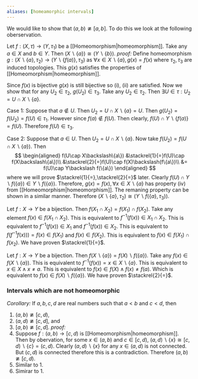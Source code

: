 ```yaml
---
aliases: [homeamorphic intervals]
---
```


We would like to show that $(a,b)\ncong [a,b]$. To do this we look at the following oberservation. 

Let $f:(X,\tau)\rightarrow (Y,\tau_1)$ be a [[Homeomorphism|homeomorphism]]. Take any $a\in X$ and $b\in Y$. Then $(X\backslash \{a\})\cong(Y\backslash \{b\})$.
*proof:* Define homeomorphism $g: (X\backslash \{a\},\tau_2)\rightarrow (Y\backslash \{f(a)\},\tau_3)$ as $\forall x\in X\backslash \{a\},g(x) = f(x)$ where $\tau_2,\tau_3$ are induced topologies. This $g(x)$ satisfies the properties of [[Homeomorphism|homeomorphism]].

Since $f(x)$ is bijective $g(x)$ is still bijective so (i), (ii) are satisfied. Now we show that for any $U_2\in\tau_2$, $g(U_2)\in \tau_3$. Take any $U_2\in \tau_2$. Then $\exists U\in\tau: U_2= U\cap X\backslash\{a\}$.

Case 1: Suppose that $a\notin U$. Then $U_2 = U\cap X\backslash\{a\} = U$. Then $g(U_2) = f(U_2)=f(U)\in\tau_1$. However since $f(a)\notin f(U)$. Then clearly, $f(U)\cap Y\backslash\{f(a)\}=f(U)$. Therefore $f(U)\in\tau_3$. 

Case 2: Suppose that $a\in U$. Then $U_2 = U\cap X\backslash \{a\}$. Now take $f(U_2)=f(U\cap X\backslash\{a\})$. Then 
$$
\begin{aligned}
f(U\cap X\backslash\{a\}) &\stackrel{1}{=}f(U)\cap f(X\backslash\{a\})\\
&\stackrel{2}{=}f(U)\cap f(X)\backslash(f\{a\})\\
&= f(U)\cap Y\backslash f(\{a\})
\end{aligned}
$$
where we will prove $\stackrel{1}{=},\stackrel{2}{=}$ later. Clearly $f(U)\cap Y\backslash f(\{a\})\in Y\backslash f(\{a\})$. Therefore, $g(x)=f(x),\forall x\in X\backslash \{a\}$ has property (iv) from [[Homeomorphism|homeomorphism]]. The remaning property can be shown in a similar manner. Therefore $(X\backslash\{a\},\tau_2)\cong(Y\backslash f(\{a\},\tau_3))$.

Let $f:X\rightarrow Y$ be a bijection. Then $f(X_1\cap X_2)=f(X_1)\cap f(X_2)$. Take any element $f(x)\in f(X_1\cap X_2)$. This is equivalent to $f^{-1}(f(x))\in X_1\cap X_2$. This is equivalent to $f^{-1}(f(x))\in X_1$ and  $f^{-1}(f(x))\in X_2$. This is equivalent to $f(f^{-1}f(x)))=f(x)\in f(X_1)$ and $f(x)\in f(X_2)$. This is equivalent to $f(x)\in f(X_1)\cap f(x_2)$. We have proven $\stackrel{1}{=}$.

Let $f:X\rightarrow Y$ be a bijection. Then $f(X\backslash \{a\})=f(X)\backslash f(\{a\})$. Take any $f(x)\in f(X\backslash \{a\})$. This is equivalent to $f^{-1}(f(x))=x\in X\backslash\{a\}$. This is equivalent to $x\in X\land x\neq a$. This is equivalent to $f(x)\in f(X)\land f(x)\neq f(a)$. Which is equivalent to $f(x)\in f(X)\backslash f(\{a\})$. We have proven $\stackrel{2}{=}$.


### Intervals which are not homeomorphic
*Corollary:* If $a,b,c,d$ are real numbers such that $a<b$ and $c<d$, then 
1. $(a,b)\ncong [c,d)$,
2. $(a,d)\ncong [c,d]$, and 
3. $[a,b)\ncong [c,d]$.
*proof:*
1. Suppose $f:(a,b)\rightarrow [c,d)$ is [[Homeomorphism|homeomorphism]]. Then by obervation, for some $x\in(a,b)$ and $c\in[c,d)$, $(a,d)\backslash\{x\}\cong[c,d)\backslash\{c\}=(c,d)$. Clearly $(a,d)\backslash\{x\}$ for any $x\in(a,d)$ is not connected. But $(c,d)$ is connected therefore this is a contradiction. Therefore $(a,b)\ncong [c,d)$.
2. Similar to 1.
3. Simirar to 1.



